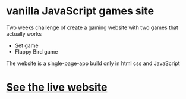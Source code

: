 # vanilla JavaScript games site
Two weeks challenge of create a gaming website with two games that actually works
* Set game
* Flappy Bird game

The website is a single-page-app build only in html css and JavaScript 

# <a href="https://games-site-vanillajs.netlify.app"/>See the live website</a>
